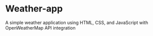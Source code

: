# Weather-app
A simple weather application using HTML, CSS, and JavaScript with OpenWeatherMap API integration
